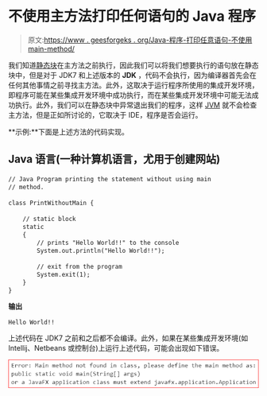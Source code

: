 # 不使用主方法打印任何语句的 Java 程序

> 原文:[https://www . geesforgeks . org/Java-程序-打印任意语句-不使用 main-method/](https://www.geeksforgeeks.org/java-program-to-print-any-statement-without-using-the-main-method/)

我们知道[静态块](https://www.google.com/url?client=internal-element-cse&cx=009682134359037907028:tj6eafkv_be&q=https://www.geeksforgeeks.org/g-fact-79/&sa=U&ved=2ahUKEwij-I7Y84btAhVD7XMBHci2CM8QFjAAegQIBhAB&usg=AOvVaw0nPCYCJgvF5sJDFA-apuWw)在主方法之前执行，因此我们可以将我们想要执行的语句放在静态块中，但是对于 JDK7 和上述版本的 **JDK** ，代码不会执行，因为编译器首先会在任何其他事情之前寻找主方法。此外，这取决于运行程序所使用的集成开发环境，即程序可能在某些集成开发环境中成功执行，而在某些集成开发环境中可能无法成功执行。此外，我们可以在静态块中异常退出我们的程序，这样 [JVM](https://www.google.com/url?client=internal-element-cse&cx=009682134359037907028:tj6eafkv_be&q=https://www.geeksforgeeks.org/jvm-works-jvm-architecture/&sa=U&ved=2ahUKEwjOvqrK84btAhVq8XMBHalXBEUQFjAAegQIAhAC&usg=AOvVaw3lCDxWnbz8fH9VLWLNKoBQ) 就不会检查主方法，但是正如所讨论的，它取决于 IDE，程序是否会运行。

**示例:**下面是上述方法的代码实现。

## Java 语言(一种计算机语言，尤用于创建网站)

```
// Java Program printing the statement without using main
// method.

class PrintWithoutMain {

    // static block
    static
    {
        // prints "Hello World!!" to the console
        System.out.println("Hello World!!");

        // exit from the program
        System.exit(1);
    }
}
```

**输出**

```
Hello World!!
```

上述代码在 JDK7 之前和之后都不会编译。此外，如果在某些集成开发环境(如 Intellij、Netbeans 或控制台)上运行上述代码，可能会出现如下错误。

![Error when main is not used](img/bef3c2b71eb1219877453298e44df117.png)